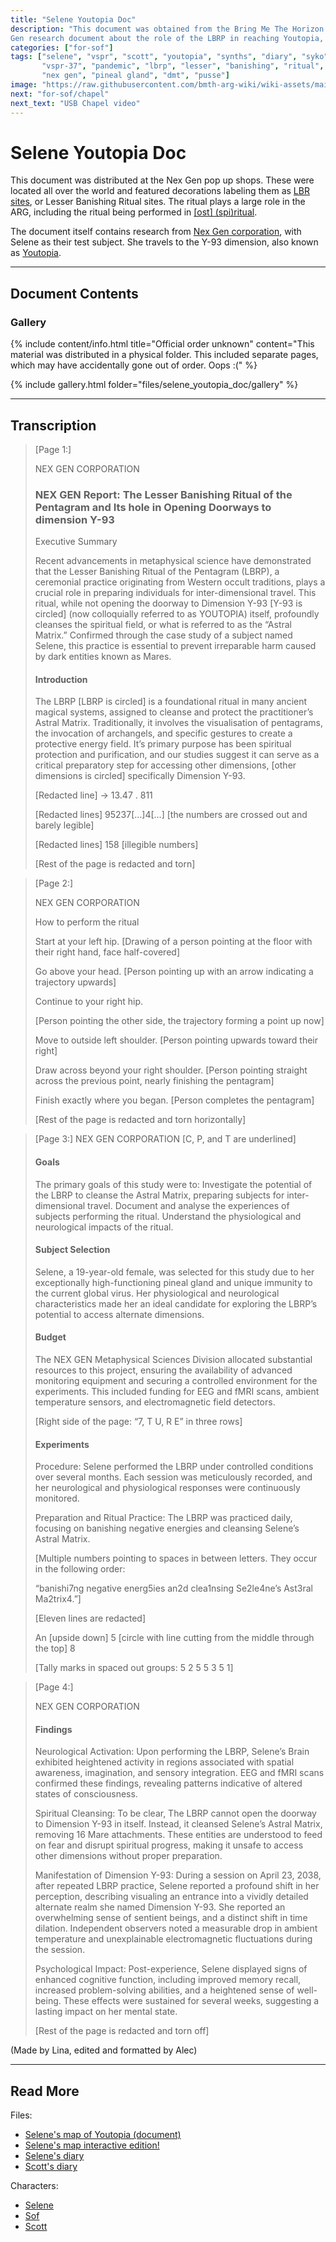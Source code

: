 ```yaml
---
title: "Selene Youtopia Doc"
description: "This document was obtained from the Bring Me The Horizon pop up shops all over the world. It's a Nex 
Gen research document about the role of the LBRP in reaching Youtopia, featuring Selene as a test subject."
categories: ["for-sof"]
tags: ["selene", "vspr", "scott", "youtopia", "synths", "diary", "syko", "for sof",  "files",
       "vspr-37", "pandemic", "lbrp", "lesser", "banishing", "ritual", "pentagram", "spiritual", 
       "nex gen", "pineal gland", "dmt", "pusse"]
image: "https://raw.githubusercontent.com/bmth-arg-wiki/wiki-assets/main/files/selene_youtopia_doc/doc-preview.png"
next: "for-sof/chapel"
next_text: "USB Chapel video"
---
```


# Selene Youtopia Doc

This document was distributed at the Nex Gen pop up shops. These were located all over the world and featured 
decorations labeling them as [LBR sites](lbr_sites), or Lesser Banishing Ritual sites. The ritual plays a large role 
in the ARG, including the ritual being performed in [[ost] (spi)ritual](../music/song-spiritual).

The document itself contains research from [Nex Gen corporation](../lore/nex-gen-corporation), with Selene as their test 
subject. She travels to the Y-93 dimension, also known as [Youtopia](../lore/youtopia). 

***

## Document Contents

### Gallery

{% include content/info.html
title="Official order unknown"
content="This material was distributed in a physical folder. This included separate pages, which may have 
accidentally gone out of order. Oops :("
%}

{% include gallery.html folder="files/selene_youtopia_doc/gallery" %}

***

## Transcription

> [Page 1:]
>
> NEX GEN CORPORATION
>
> ### NEX GEN Report: The Lesser Banishing Ritual of the Pentagram and Its hole in Opening Doorways to dimension Y-93
>
> Executive Summary
>
> Recent advancements in metaphysical science have demonstrated that the Lesser Banishing Ritual of the Pentagram (LBRP), a ceremonial practice originating from Western occult traditions, plays a crucial role in preparing individuals for inter-dimensional travel. This ritual, while not opening the doorway to Dimension Y-93 [Y-93 is circled] (now colloquially referred to as YOUTOPIA) itself, profoundly cleanses the spiritual field, or what is referred to as the “Astral Matrix.” Confirmed through the case study of a subject named Selene, this practice is essential to prevent irreparable harm caused by dark entities known as Mares.
>
> #### Introduction
>
> The LBRP [LBRP is circled] is a foundational ritual in many ancient magical systems, assigned to cleanse and protect the practitioner’s Astral Matrix.
Traditionally, it involves the visualisation of pentagrams, the invocation of archangels, and specific gestures to create a protective energy field.
It’s primary purpose has been spiritual protection and purification, and our studies suggest it can serve as a critical preparatory step for accessing other dimensions, [other dimensions is circled] specifically Dimension Y-93.
>
> [Redacted line] -> 13.47 . 811
>
> [Redacted lines] 95237[…]4[…] [the numbers are crossed out and barely legible]
>
> [Redacted lines] 158 [illegible numbers]
>
> [Rest of the page is redacted and torn]

> [Page 2:]
>
> NEX GEN CORPORATION
>
> How to perform the ritual
>
> Start at your left hip.
> [Drawing of a person pointing at the floor with their right hand, face half-covered]
>
> Go above your head.
> [Person pointing up with an arrow indicating a trajectory upwards]
>
> Continue to your right hip.
>
> [Person pointing the other side, the trajectory forming a point up now]
>
> Move to outside left shoulder.
> [Person pointing upwards toward their right]
>
> Draw across beyond your right shoulder.
> [Person pointing straight across the previous point, nearly finishing the pentagram]
>
> Finish exactly where you began.
> [Person completes the pentagram]
>
> [Rest of the page is redacted and torn horizontally]

> [Page 3:]
> NEX GEN CORPORATION [C, P, and T are underlined]
>
> #### Goals
>
> The primary goals of this study were to:
> Investigate the potential of the LBRP to cleanse the Astral Matrix, preparing subjects for inter-dimensional travel.
> Document and analyse the experiences of subjects performing the ritual.
> Understand the physiological and neurological impacts of the ritual.
>
> #### Subject Selection
>
> Selene, a 19-year-old female, was selected for this study due to her exceptionally high-functioning pineal gland and unique immunity to the current global virus. Her physiological and neurological characteristics made her an ideal candidate for exploring the LBRP’s potential to access alternate dimensions.
>
> #### Budget
>
> The NEX GEN Metaphysical Sciences Division allocated substantial resources to this project, ensuring the availability of advanced monitoring equipment and securing a controlled environment for the experiments. This included funding for EEG and fMRI scans,  ambient temperature sensors, and electromagnetic field detectors.
>
> [Right side of the page: “7, T U, R E” in three rows]
>
> #### Experiments
>
> Procedure: Selene performed the LBRP under controlled conditions over several months. Each session was meticulously recorded, and her neurological and physiological responses were continuously monitored.
>
> Preparation and Ritual Practice: The LBRP was practiced daily, focusing on banishing negative energies and cleansing Selene’s Astral Matrix.
>
> [Multiple numbers pointing to spaces in between letters. They occur in the following order:
>
> “banishi7ng negative energ5ies an2d clea1nsing Se2le4ne’s Ast3ral Ma2trix4.”]
>
> [Eleven lines are redacted]
>
> An [upside down] 5 [circle with line cutting from the middle through the top] 8
>
> [Tally marks in spaced out groups: 5 2 5 5 3 5 1]

> [Page 4:]
>
> NEX GEN CORPORATION
>
> #### Findings
>
> Neurological Activation: Upon performing the LBRP, Selene’s Brain exhibited heightened activity in regions associated with spatial awareness, imagination, and sensory integration. EEG and fMRI scans confirmed these findings, revealing patterns indicative of altered states of consciousness.
>
> Spiritual Cleansing: To be clear, The LBRP cannot open the doorway to Dimension Y-93 in itself. Instead, it cleansed Selene’s Astral Matrix, removing 16 Mare attachments. These entities are understood to feed on fear and disrupt spiritual progress, making it unsafe to access other dimensions without proper preparation.
>
> Manifestation of Dimension Y-93: During a session on April 23, 2038, after repeated LBRP practice, Selene reported a profound shift in her perception, describing visualing an entrance into a vividly detailed alternate realm she named Dimension Y-93. She reported an overwhelming sense of sentient beings, and a distinct shift in time dilation. Independent observers noted a measurable drop in ambient temperature and unexplainable electromagnetic fluctuations during the session.
>
> Psychological Impact: Post-experience, Selene displayed signs of enhanced cognitive function, including improved memory recall, increased problem-solving abilities, and a heightened sense of well-being. These effects were sustained for several weeks, suggesting a lasting impact on her mental state.
>
> [Rest of the page is redacted and torn off]
>

(Made by Lina, edited and formatted by Alec)

***

## Read More

Files:

- [Selene's map of Youtopia (document)](selenes_map)
- [Selene's map interactive edition!](../map)
- [Selene's diary](selene_personal_journal)
- [Scott's diary](scott_personal_journal)

Characters:

- [Selene](../characters/selene)
- [Sof](../characters/sof)
- [Scott](../characters/syko)